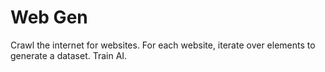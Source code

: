 # Web Gen

Crawl the internet for websites.
For each website, iterate over elements to generate a dataset.
Train AI.
